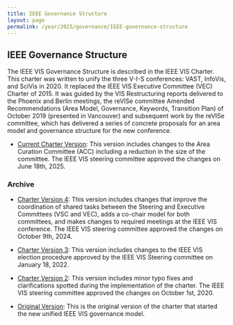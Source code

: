 ```yaml
---
title: IEEE Governance Structure
layout: page
permalink: /year/2025/governance/IEEE-governance-structure
---
```


## IEEE Governance Structure

The IEEE VIS Governance Structure is described in the IEEE VIS Charter. This charter was written to unify the three V-I-S conferences: VAST, InfoVis, and SciVis in 2020. It replaced the IEEE VIS Executive Committee (VEC) Charter of 2015. It was guided by the VIS Restructuring reports delivered to the Phoenix and
Berlin meetings, the reVISe committee Amended Recommendations (Area Model, Governance, Keywords, Transition Plan) of October 2019 (presented in Vancouver) and subsequent work by the reVISe committee, which has delivered a series of concrete proposals for an area model and governance structure for the new conference.


* [Current Charter Version](): This version includes changes to the Area Curation Committee (ACC) including a reduction in the size of the committee. The IEEE VIS steering committee approved the changes on June 18th, 2025.

### Archive

* [Charter Version 4](https://ieeevis.b-cdn.net/vis_2024/pdfs/2024-10-09%20VIS%20Charter%20-%20Approved.pdf): This version includes changes that improve the coordination of shared tasks between the Steering and Executive Committees (VSC and VEC), adds a co-chair model for both committees, and makes changes to required meetings at the IEEE VIS conference. The IEEE VIS steering committee approved the changes on October 9th, 2024.

* [Charter Version 3](https://github.com/ieee-vgtc/ieeevis.org/files/8206968/2022-01-18.VIS.Charter.-.Amendment.-.Approved.by.VSC.pdf): This version includes changes to the IEEE VIS election procedure approved by the IEEE VIS Steering committee on January 18, 2022. 

* [Charter Version 2](https://github.com/ieee-vgtc/ieeevis.org/files/8206973/2020-10-01.VIS.Charter.-.Amendment.-.Approved.by.VSC.pdf): This version includes minor typo fixes and clarifications spotted during the implementation of the charter. The IEEE VIS steering committee approved the changes on October 1st, 2020.

* [Original Version](https://github.com/ieee-vgtc/ieeevis.org/files/8206980/2020.-.VIS.Charter.-.Original.pdf): This is the original version of the charter that started the new unified IEEE VIS governance model. 





